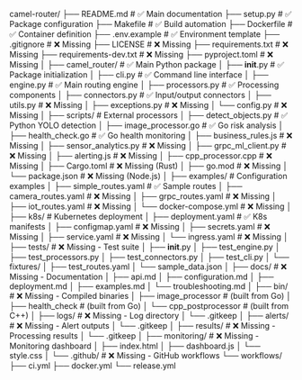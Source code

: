 camel-router/
├── README.md # ✅ Main documentation
├── setup.py # ✅ Package configuration
├── Makefile # ✅ Build automation
├── Dockerfile # ✅ Container definition
├── .env.example # ✅ Environment template
├── .gitignore # ❌ Missing
├── LICENSE # ❌ Missing
├── requirements.txt # ❌ Missing
├── requirements-dev.txt # ❌ Missing
├── pyproject.toml # ❌ Missing
│
├── camel_router/ # ✅ Main Python package
│ ├── **init**.py # ✅ Package initialization
│ ├── cli.py # ✅ Command line interface
│ ├── engine.py # ✅ Main routing engine
│ ├── processors.py # ✅ Processing components
│ ├── connectors.py # ✅ Input/output connectors
│ ├── utils.py # ❌ Missing
│ ├── exceptions.py # ❌ Missing
│ └── config.py # ❌ Missing
│
├── scripts/ # External processors
│ ├── detect_objects.py # ✅ Python YOLO detection
│ ├── image_processor.go # ✅ Go risk analysis
│ ├── health_check.go # ✅ Go health monitoring
│ ├── business_rules.js # ❌ Missing
│ ├── sensor_analytics.py # ❌ Missing
│ ├── grpc_ml_client.py # ❌ Missing
│ ├── alerting.js # ❌ Missing
│ ├── cpp_processor.cpp # ❌ Missing
│ ├── Cargo.toml # ❌ Missing (Rust)
│ ├── go.mod # ❌ Missing
│ └── package.json # ❌ Missing (Node.js)
│
├── examples/ # Configuration examples
│ ├── simple_routes.yaml # ✅ Sample routes
│ ├── camera_routes.yaml # ❌ Missing
│ ├── grpc_routes.yaml # ❌ Missing
│ ├── iot_routes.yaml # ❌ Missing
│ └── docker-compose.yml # ❌ Missing
│
├── k8s/ # Kubernetes deployment
│ ├── deployment.yaml # ✅ K8s manifests
│ ├── configmap.yaml # ❌ Missing
│ ├── secrets.yaml # ❌ Missing
│ ├── service.yaml # ❌ Missing
│ └── ingress.yaml # ❌ Missing
│
├── tests/ # ❌ Missing - Test suite
│ ├── **init**.py
│ ├── test_engine.py
│ ├── test_processors.py
│ ├── test_connectors.py
│ ├── test_cli.py
│ └── fixtures/
│ ├── test_routes.yaml
│ └── sample_data.json
│
├── docs/ # ❌ Missing - Documentation
│ ├── api.md
│ ├── configuration.md
│ ├── deployment.md
│ ├── examples.md
│ └── troubleshooting.md
│
├── bin/ # ❌ Missing - Compiled binaries
│ ├── image_processor # (built from Go)
│ ├── health_check # (built from Go)
│ └── cpp_postprocessor # (built from C++)
│
├── logs/ # ❌ Missing - Log directory
│ └── .gitkeep
│
├── alerts/ # ❌ Missing - Alert outputs
│ └── .gitkeep
│
├── results/ # ❌ Missing - Processing results
│ └── .gitkeep
│
├── monitoring/ # ❌ Missing - Monitoring dashboard
│ ├── index.html
│ ├── dashboard.js
│ └── style.css
│
└── .github/ # ❌ Missing - GitHub workflows
└── workflows/
├── ci.yml
├── docker.yml
└── release.yml
